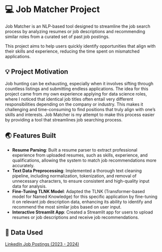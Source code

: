 # 💻 Job Matcher Project

Job Matcher is an NLP-based tool designed to streamline the job search process by analyzing resumes or job descriptions and recommending similar roles from a curated set of past job postings. 

This project aims to help users quickly identify opportunities that align with their skills and experience, reducing the time spent on mismatched applications.

## 💡 Project Motivation

Job hunting can be exhausting, especially when it involves sifting through countless listings and submitting endless applications. The idea for this project came from my own experience applying for data science roles, where I noticed that identical job titles often entail very different responsibilities depending on the company or industry. This makes it challenging and time-consuming to find positions that truly align with one’s skills and interests. Job Matcher is my attempt to make this process easier by providing a tool that streamlines job searching process.

## 🌏 Features Built
- **Resume Parsing**: Built a resume parser to extract professional experience from uploaded resumes, such as skills, experience, and qualifications, allowing the system to match job recommendations more accurately.
- **Text Data Preprocessing**: Implemented a thorough text cleaning pipeline, including normalization, tokenization, and removal of unnecessary characters, to ensure consistent and high-quality input data for analysis.
- **Fine-Tuning TLNK Model**: Adapted the TLNK (Transformer-based model for Named Knowledge) for this specific application by fine-tuning it on relevant job description data, enhancing its ability to identify and recommend the most similar jobs based on user input.
- **Interactive Streamlit App**: Created a Streamlit app for users to upload resumes or job descriptions and receive job recommendations.

## 💾 Data Used 
[LinkedIn Job Postings (2023 - 2024)](https://www.kaggle.com/datasets/arshkon/linkedin-job-postings/data?select=companies)

